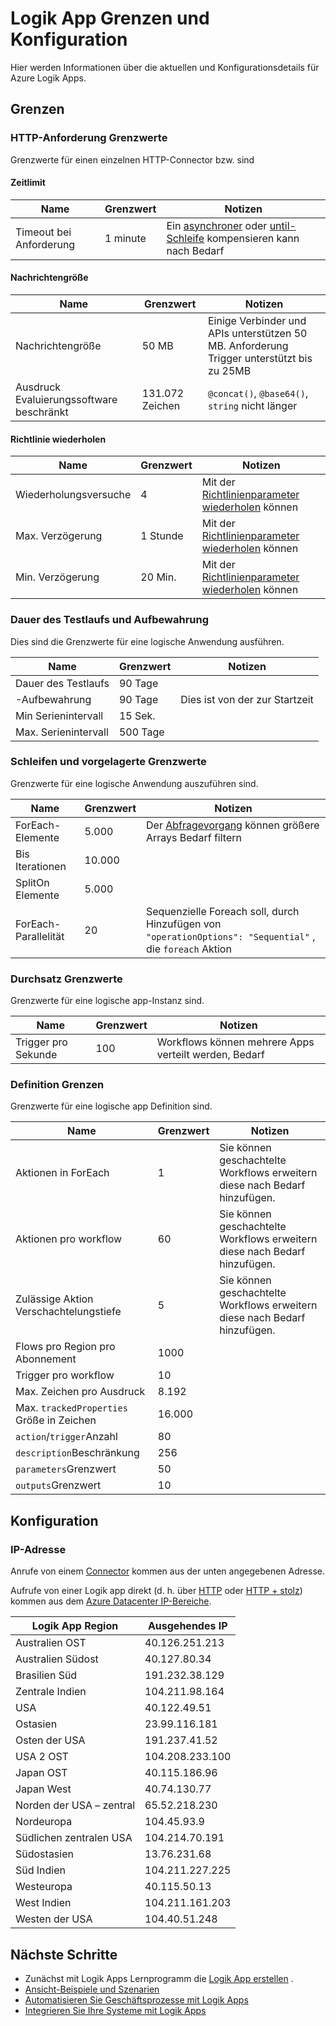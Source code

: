 <properties
    pageTitle="Logik App Grenzen und Konfiguration | Microsoft Azure"
    description="Übersicht über die Service und Konfigurationswerte für Logik-Apps."
    services="logic-apps"
    documentationCenter=".net,nodejs,java"
    authors="jeffhollan"
    manager="dwrede"
    editor=""/>

<tags
    ms.service="logic-apps"
    ms.workload="integration"
    ms.tgt_pltfrm="na"
    ms.devlang="na"
    ms.topic="article"
    ms.date="10/18/2016"
    ms.author="jehollan"/>

# <a name="logic-app-limits-and-configuration"></a>Logik App Grenzen und Konfiguration

Hier werden Informationen über die aktuellen und Konfigurationsdetails für Azure Logik Apps.

## <a name="limits"></a>Grenzen

### <a name="http-request-limits"></a>HTTP-Anforderung Grenzwerte

Grenzwerte für einen einzelnen HTTP-Connector bzw. sind

#### <a name="timeout"></a>Zeitlimit

|Name|Grenzwert|Notizen|
|----|----|----|
|Timeout bei Anforderung|1 minute|Ein [asynchroner](app-service-logic-create-api-app.md) oder [until-Schleife](app-service-logic-loops-and-scopes.md) kompensieren kann nach Bedarf|

#### <a name="message-size"></a>Nachrichtengröße

|Name|Grenzwert|Notizen|
|----|----|----|
|Nachrichtengröße|50 MB|Einige Verbinder und APIs unterstützen 50 MB.  Anforderung Trigger unterstützt bis zu 25MB|
|Ausdruck Evaluierungssoftware beschränkt|131.072 Zeichen|`@concat()`, `@base64()`, `string` nicht länger|

#### <a name="retry-policy"></a>Richtlinie wiederholen

|Name|Grenzwert|Notizen|
|----|----|----|
|Wiederholungsversuche|4|Mit der [Richtlinienparameter wiederholen](https://msdn.microsoft.com/en-us/library/azure/mt643939.aspx) können|
|Max. Verzögerung|1 Stunde|Mit der [Richtlinienparameter wiederholen](https://msdn.microsoft.com/en-us/library/azure/mt643939.aspx) können|
|Min. Verzögerung|20 Min.|Mit der [Richtlinienparameter wiederholen](https://msdn.microsoft.com/en-us/library/azure/mt643939.aspx) können|

### <a name="run-duration-and-retention"></a>Dauer des Testlaufs und Aufbewahrung

Dies sind die Grenzwerte für eine logische Anwendung ausführen.

|Name|Grenzwert|Notizen|
|----|----|----|
|Dauer des Testlaufs|90 Tage||
|-Aufbewahrung|90 Tage|Dies ist von der zur Startzeit|
|Min Serienintervall|15 Sek.||
|Max. Serienintervall|500 Tage||


### <a name="looping-and-debatching-limits"></a>Schleifen und vorgelagerte Grenzwerte

Grenzwerte für eine logische Anwendung auszuführen sind.

|Name|Grenzwert|Notizen|
|----|----|----|
|ForEach-Elemente|5.000|Der [Abfragevorgang](../connectors/connectors-native-query.md) können größere Arrays Bedarf filtern|
|Bis Iterationen|10.000||
|SplitOn Elemente|5.000||
|ForEach-Parallelität|20|Sequenzielle Foreach soll, durch Hinzufügen von `"operationOptions": "Sequential"` , die `foreach` Aktion|


### <a name="throughput-limits"></a>Durchsatz Grenzwerte

Grenzwerte für eine logische app-Instanz sind. 

|Name|Grenzwert|Notizen|
|----|----|----|
|Trigger pro Sekunde|100|Workflows können mehrere Apps verteilt werden, Bedarf|

### <a name="definition-limits"></a>Definition Grenzen

Grenzwerte für eine logische app Definition sind.

|Name|Grenzwert|Notizen|
|----|----|----|
|Aktionen in ForEach|1|Sie können geschachtelte Workflows erweitern diese nach Bedarf hinzufügen.|
|Aktionen pro workflow|60|Sie können geschachtelte Workflows erweitern diese nach Bedarf hinzufügen.|
|Zulässige Aktion Verschachtelungstiefe|5|Sie können geschachtelte Workflows erweitern diese nach Bedarf hinzufügen.|
|Flows pro Region pro Abonnement|1000||
|Trigger pro workflow|10||
|Max. Zeichen pro Ausdruck|8.192||
|Max. `trackedProperties` Größe in Zeichen|16.000|
|`action`/`trigger`Anzahl|80||
|`description`Beschränkung|256||
|`parameters`Grenzwert|50||
|`outputs`Grenzwert|10||

## <a name="configuration"></a>Konfiguration

### <a name="ip-address"></a>IP-Adresse

Anrufe von einem [Connector](../connectors/apis-list.md) kommen aus der unten angegebenen Adresse.

Aufrufe von einer Logik app direkt (d. h. über [HTTP](../connectors/connectors-native-http.md) oder [HTTP + stolz](../connectors/connectors-native-http-swagger.md)) kommen aus dem [Azure Datacenter IP-Bereiche](https://www.microsoft.com/en-us/download/details.aspx?id=41653).

|Logik App Region|Ausgehendes IP|
|-----|----|
|Australien OST|40.126.251.213|
|Australien Südost|40.127.80.34|
|Brasilien Süd|191.232.38.129|
|Zentrale Indien|104.211.98.164|
|USA|40.122.49.51|
|Ostasien|23.99.116.181|
|Osten der USA|191.237.41.52|
|USA 2 OST|104.208.233.100|
|Japan OST|40.115.186.96|
|Japan West|40.74.130.77|
|Norden der USA – zentral|65.52.218.230|
|Nordeuropa|104.45.93.9|
|Südlichen zentralen USA|104.214.70.191|
|Südostasien|13.76.231.68|
|Süd Indien|104.211.227.225|
|Westeuropa|40.115.50.13|
|West Indien|104.211.161.203|
|Westen der USA|104.40.51.248|


## <a name="next-steps"></a>Nächste Schritte  

- Zunächst mit Logik Apps Lernprogramm die [Logik App erstellen](app-service-logic-create-a-logic-app.md) .  
- [Ansicht-Beispiele und Szenarien](app-service-logic-examples-and-scenarios.md)
- [Automatisieren Sie Geschäftsprozesse mit Logik Apps](http://channel9.msdn.com/Events/Build/2016/T694) 
- [Integrieren Sie Ihre Systeme mit Logik Apps](http://channel9.msdn.com/Events/Build/2016/P462)